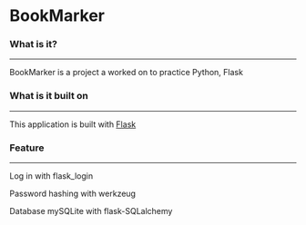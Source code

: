 # BookMarker

### What is it?
---
BookMarker is a project a worked on to practice Python, Flask

### What is it built on
---
This application is built with [Flask](http://flask.pocoo.org/)

### Feature
---

Log in with flask_login

Password hashing with werkzeug

Database mySQLite with flask-SQLalchemy




 

